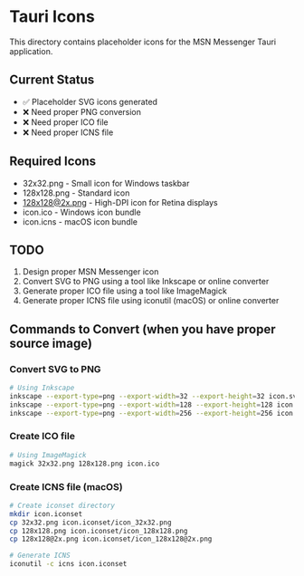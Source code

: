 # Tauri Icons

This directory contains placeholder icons for the MSN Messenger Tauri application.

## Current Status
- ✅ Placeholder SVG icons generated
- ❌ Need proper PNG conversion
- ❌ Need proper ICO file
- ❌ Need proper ICNS file

## Required Icons
- 32x32.png - Small icon for Windows taskbar
- 128x128.png - Standard icon
- 128x128@2x.png - High-DPI icon for Retina displays
- icon.ico - Windows icon bundle
- icon.icns - macOS icon bundle

## TODO
1. Design proper MSN Messenger icon
2. Convert SVG to PNG using a tool like Inkscape or online converter
3. Generate proper ICO file using a tool like ImageMagick
4. Generate proper ICNS file using iconutil (macOS) or online converter

## Commands to Convert (when you have proper source image)

### Convert SVG to PNG
```bash
# Using Inkscape
inkscape --export-type=png --export-width=32 --export-height=32 icon.svg --export-filename=32x32.png
inkscape --export-type=png --export-width=128 --export-height=128 icon.svg --export-filename=128x128.png
inkscape --export-type=png --export-width=256 --export-height=256 icon.svg --export-filename=128x128@2x.png
```

### Create ICO file
```bash
# Using ImageMagick
magick 32x32.png 128x128.png icon.ico
```

### Create ICNS file (macOS)
```bash
# Create iconset directory
mkdir icon.iconset
cp 32x32.png icon.iconset/icon_32x32.png
cp 128x128.png icon.iconset/icon_128x128.png
cp 128x128@2x.png icon.iconset/icon_128x128@2x.png

# Generate ICNS
iconutil -c icns icon.iconset
```
